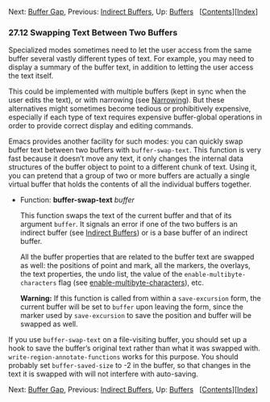 <!-- This is the GNU Emacs Lisp Reference Manual
corresponding to Emacs version 27.2.

Copyright (C) 1990-1996, 1998-2021 Free Software Foundation,
Inc.

Permission is granted to copy, distribute and/or modify this document
under the terms of the GNU Free Documentation License, Version 1.3 or
any later version published by the Free Software Foundation; with the
Invariant Sections being "GNU General Public License," with the
Front-Cover Texts being "A GNU Manual," and with the Back-Cover
Texts as in (a) below.  A copy of the license is included in the
section entitled "GNU Free Documentation License."

(a) The FSF's Back-Cover Text is: "You have the freedom to copy and
modify this GNU manual.  Buying copies from the FSF supports it in
developing GNU and promoting software freedom." -->

<!-- Created by GNU Texinfo 6.7, http://www.gnu.org/software/texinfo/ -->

Next: [Buffer Gap](Buffer-Gap.html), Previous: [Indirect Buffers](Indirect-Buffers.html), Up: [Buffers](Buffers.html)   \[[Contents](index.html#SEC_Contents "Table of contents")]\[[Index](Index.html "Index")]

### 27.12 Swapping Text Between Two Buffers

Specialized modes sometimes need to let the user access from the same buffer several vastly different types of text. For example, you may need to display a summary of the buffer text, in addition to letting the user access the text itself.

This could be implemented with multiple buffers (kept in sync when the user edits the text), or with narrowing (see [Narrowing](Narrowing.html)). But these alternatives might sometimes become tedious or prohibitively expensive, especially if each type of text requires expensive buffer-global operations in order to provide correct display and editing commands.

Emacs provides another facility for such modes: you can quickly swap buffer text between two buffers with `buffer-swap-text`. This function is very fast because it doesn’t move any text, it only changes the internal data structures of the buffer object to point to a different chunk of text. Using it, you can pretend that a group of two or more buffers are actually a single virtual buffer that holds the contents of all the individual buffers together.

*   Function: **buffer-swap-text** *buffer*

    This function swaps the text of the current buffer and that of its argument `buffer`. It signals an error if one of the two buffers is an indirect buffer (see [Indirect Buffers](Indirect-Buffers.html)) or is a base buffer of an indirect buffer.

    All the buffer properties that are related to the buffer text are swapped as well: the positions of point and mark, all the markers, the overlays, the text properties, the undo list, the value of the `enable-multibyte-characters` flag (see [enable-multibyte-characters](Text-Representations.html)), etc.

    **Warning:** If this function is called from within a `save-excursion` form, the current buffer will be set to `buffer` upon leaving the form, since the marker used by `save-excursion` to save the position and buffer will be swapped as well.

If you use `buffer-swap-text` on a file-visiting buffer, you should set up a hook to save the buffer’s original text rather than what it was swapped with. `write-region-annotate-functions` works for this purpose. You should probably set `buffer-saved-size` to -2 in the buffer, so that changes in the text it is swapped with will not interfere with auto-saving.

Next: [Buffer Gap](Buffer-Gap.html), Previous: [Indirect Buffers](Indirect-Buffers.html), Up: [Buffers](Buffers.html)   \[[Contents](index.html#SEC_Contents "Table of contents")]\[[Index](Index.html "Index")]
